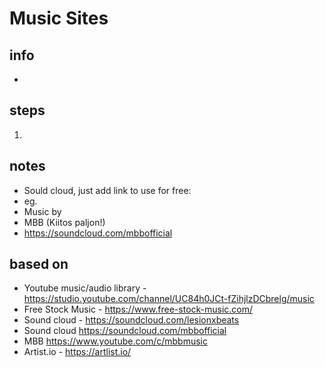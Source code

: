 # Music Sites  

## info  
* 

## steps  
1. 

## notes  
*  Sould cloud, just add link to use for free:
*  eg.
*  Music by
*  MBB (Kiitos paljon!)
*  https://soundcloud.com/mbbofficial


## based on  
*  Youtube music/audio library - https://studio.youtube.com/channel/UC84h0JCt-fZihjlzDCbrelg/music
*  Free Stock Music - https://www.free-stock-music.com/
*  Sound cloud - https://soundcloud.com/lesionxbeats
*  Sound cloud https://soundcloud.com/mbbofficial
*  MBB https://www.youtube.com/c/mbbmusic
*  Artist.io - https://artlist.io/

